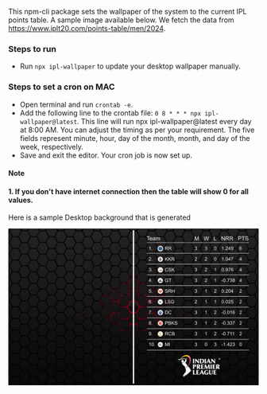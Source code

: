 This npm-cli package sets the wallpaper of the system to the current IPL points table. A sample image available below.
We fetch the data from https://www.iplt20.com/points-table/men/2024.

### Steps to run
* Run `npx ipl-wallpaper` to update your desktop wallpaper manually.

### Steps to set a cron on MAC
* Open terminal and run `crontab -e`.
* Add the following line to the crontab file: `0 8 * * * npx ipl-wallpaper@latest`. This line will run npx ipl-wallpaper@latest every day at 8:00 AM. You can adjust the timing as per your requirement. The five fields represent minute, hour, day of the month, month, and day of the week, respectively.
* Save and exit the editor. Your cron job is now set up.


#### Note 
#### 1. If you don't have internet connection then the table will show 0 for all values.

Here is a sample Desktop background that is generated

![Sample desktop](./Assets/Sample.png)
